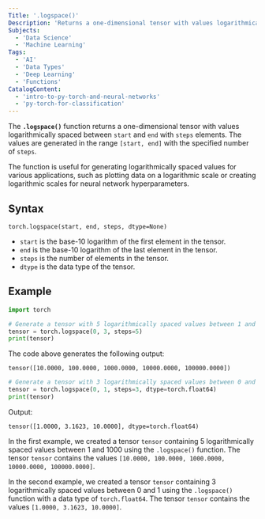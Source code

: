 ```yaml
---
Title: '.logspace()'
Description: 'Returns a one-dimensional tensor with values logarithmically spaced.'
Subjects:
  - 'Data Science'
  - 'Machine Learning'
Tags:
  - 'AI'
  - 'Data Types'
  - 'Deep Learning'
  - 'Functions'
CatalogContent:
  - 'intro-to-py-torch-and-neural-networks'
  - 'py-torch-for-classification'
---
```


The **`.logspace()`** function returns a one-dimensional tensor with values logarithmically spaced between `start` and `end` with `steps` elements. The values are generated in the range `[start, end]` with the specified number of `steps`.

The function is useful for generating logarithmically spaced values for various applications, such as plotting data on a logarithmic scale or creating logarithmic scales for neural network hyperparameters.

## Syntax

```pseudo
torch.logspace(start, end, steps, dtype=None)
```

- `start` is the base-10 logarithm of the first element in the tensor.
- `end` is the base-10 logarithm of the last element in the tensor.
- `steps` is the number of elements in the tensor.
- `dtype` is the data type of the tensor.

## Example

```py
import torch

# Generate a tensor with 5 logarithmically spaced values between 1 and 1000
tensor = torch.logspace(0, 3, steps=5)
print(tensor)
```

The code above generates the following output:

```shell
tensor([10.0000, 100.0000, 1000.0000, 10000.0000, 100000.0000])
```

```py
# Generate a tensor with 3 logarithmically spaced values between 0 and 1
tensor = torch.logspace(0, 1, steps=3, dtype=torch.float64)
print(tensor)
```

Output:

```shell
tensor([1.0000, 3.1623, 10.0000], dtype=torch.float64)
```

In the first example, we created a tensor `tensor` containing 5 logarithmically spaced values between 1 and 1000 using the `.logspace()` function. The tensor `tensor` contains the values `[10.0000, 100.0000, 1000.0000, 10000.0000, 100000.0000]`.

In the second example, we created a tensor `tensor` containing 3 logarithmically spaced values between 0 and 1 using the `.logspace()` function with a data type of `torch.float64`. The tensor `tensor` contains the values `[1.0000, 3.1623, 10.0000]`.
